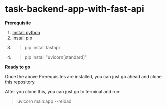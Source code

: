 # task-backend-app-with-fast-api

**Prerequisite**

1. [Install python](https://www.python.org/downloads/)
2. [Install pip](https://pip.pypa.io/en/stable/installation/)
3. > pip install fastapi
4. > pip install "uvicorn[standard]"

**Ready to go**

Once the above Prerequisites are installed, you can just go ahead
and clone this repository.

After you clone this, you can just go to terminal and run:

> uvicorn main:app --reload
